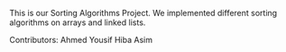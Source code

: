 This is our Sorting Algorithms Project. We implemented different sorting algorithms on arrays and linked lists.

Contributors:
Ahmed Yousif
Hiba Asim
